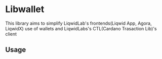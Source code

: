 # Libwallet

This library aims to simplify LiqwidLab's frontends(Liqwid App, Agora, LiqwidX) use of wallets and LiqwidLabs's CTL(Cardano Trasaction Lib)'s client


## Usage

